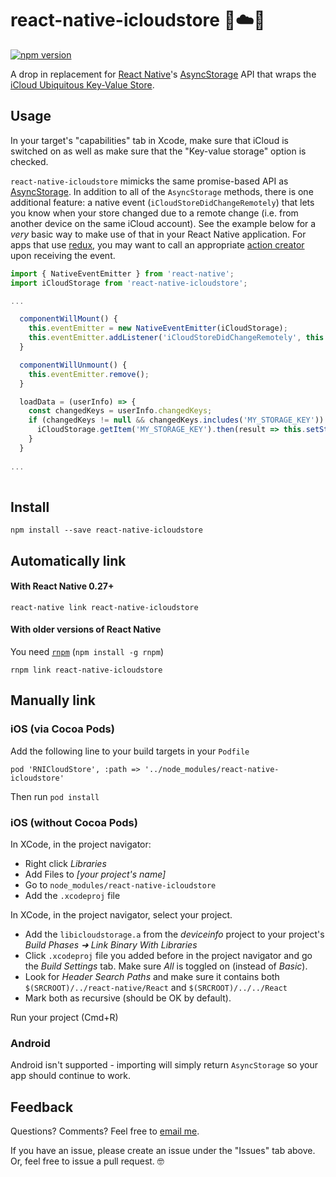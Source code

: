 # react-native-icloudstore 📱☁️📱

[![npm version](https://badge.fury.io/js/react-native-icloudstore.svg)](http://badge.fury.io/js/react-native-icloudstore)

A drop in replacement for [React Native](https://github.com/facebook/react-native)'s [AsyncStorage](https://facebook.github.io/react-native/docs/asyncstorage.html) API that wraps the [iCloud Ubiquitous Key-Value Store](https://developer.apple.com/library/content/documentation/General/Conceptual/iCloudDesignGuide/Chapters/DesigningForKey-ValueDataIniCloud.html).

## Usage

In your target's "capabilities" tab in Xcode, make sure that iCloud is switched on as well as make sure that the "Key-value storage" option is checked.

`react-native-icloudstore` mimicks the same promise-based API as [AsyncStorage](https://facebook.github.io/react-native/docs/asyncstorage.html). In addition to all of the `AsyncStorage` methods, there is one additional feature: a native event (`iCloudStoreDidChangeRemotely`) that lets you know when your store changed due to a remote change (i.e. from another device on the same iCloud account). See the example below for a *very* basic way to make use of that in your React Native application. For apps that use [redux](http://redux.js.org), you may want to call an appropriate [action creator](http://redux.js.org/docs/basics/Actions.html) upon receiving the event.

```javascript
import { NativeEventEmitter } from 'react-native';
import iCloudStorage from 'react-native-icloudstore';

...

  componentWillMount() {
    this.eventEmitter = new NativeEventEmitter(iCloudStorage);
    this.eventEmitter.addListener('iCloudStoreDidChangeRemotely', this.loadData);
  }

  componentWillUnmount() {
    this.eventEmitter.remove();
  }

  loadData = (userInfo) => {
    const changedKeys = userInfo.changedKeys;
    if (changedKeys != null && changedKeys.includes('MY_STORAGE_KEY')) {
      iCloudStorage.getItem('MY_STORAGE_KEY').then(result => this.setState({ storage: result }));
    }
  }
  
...
  
```

## Install

```shell
npm install --save react-native-icloudstore
```

## Automatically link

#### With React Native 0.27+

```shell
react-native link react-native-icloudstore
```

#### With older versions of React Native

You need [`rnpm`](https://github.com/rnpm/rnpm) (`npm install -g rnpm`)

```shell
rnpm link react-native-icloudstore
```

## Manually link

### iOS (via Cocoa Pods)
Add the following line to your build targets in your `Podfile`

`pod 'RNICloudStore', :path => '../node_modules/react-native-icloudstore'`

Then run `pod install`

### iOS (without Cocoa Pods)

In XCode, in the project navigator:
- Right click _Libraries_
- Add Files to _[your project's name]_
- Go to `node_modules/react-native-icloudstore`
- Add the `.xcodeproj` file

In XCode, in the project navigator, select your project.
- Add the `libicloudstorage.a` from the _deviceinfo_ project to your project's _Build Phases ➜ Link Binary With Libraries_
- Click `.xcodeproj` file you added before in the project navigator and go the _Build Settings_ tab. Make sure _All_ is toggled on (instead of _Basic_).
- Look for _Header Search Paths_ and make sure it contains both `$(SRCROOT)/../react-native/React` and `$(SRCROOT)/../../React`
- Mark both as recursive (should be OK by default).

Run your project (Cmd+R)

### Android

Android isn't supported - importing will simply return `AsyncStorage` so your app should continue to work.

## Feedback

Questions? Comments? Feel free to [email me](mailto:mani.ghasemlou@icloud.com). 

If you have an issue, please create an issue under the "Issues" tab above. Or, feel free to issue a pull request. 🤓
